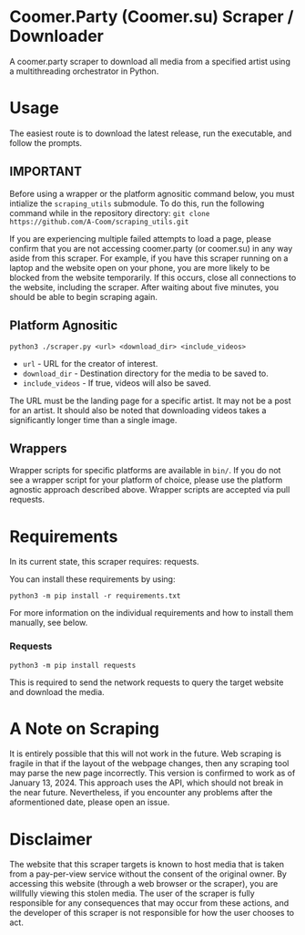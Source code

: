 # Coomer.Party (Coomer.su) Scraper / Downloader
A coomer.party scraper to download all media from a specified artist using a multithreading orchestrator in Python.

# Usage
The easiest route is to download the latest release, run the executable, and follow the prompts.

## IMPORTANT
Before using a wrapper or the platform agnositic command below, you must intialize the `scraping_utils` submodule. To do this, run the following command while in the repository directory: `git clone https://github.com/A-Coom/scraping_utils.git`

If you are experiencing multiple failed attempts to load a page, please confirm that you are not accessing coomer.party (or coomer.su) in any way aside from this scraper. For example, if you have this scraper running on a laptop and the website open on your phone, you are more likely to be blocked from the website temporarily. If this occurs, close all connections to the website, including the scraper. After waiting about five minutes, you should be able to begin scraping again.

## Platform Agnositic
`python3 ./scraper.py <url> <download_dir> <include_videos>`
* `url` - URL for the creator of interest.
* `download_dir` - Destination directory for the media to be saved to.
* `include_videos` - If true, videos will also be saved.

The URL must be the landing page for a specific artist. It may not be a post for an artist. It should also be noted that downloading videos takes a significantly longer time than a single image.

## Wrappers
Wrapper scripts for specific platforms are available in `bin/`. If you do not see a wrapper script for your platform of choice, please use the platform agnostic approach described above. Wrapper scripts are accepted via pull requests.

# Requirements
In its current state, this scraper requires: requests.

You can install these requirements by using:

`python3 -m pip install -r requirements.txt`

For more information on the individual requirements and how to install them manually, see below.

### Requests
`python3 -m pip install requests`

This is required to send the network requests to query the target website and download the media.

# A Note on Scraping
It is entirely possible that this will not work in the future. Web scraping is fragile in that if the layout of the webpage changes, then any scraping tool may parse the new page incorrectly. This version is confirmed to work as of January 13, 2024. This approach uses the API, which should not break in the near future. Nevertheless, if you encounter any problems after the aformentioned date, please open an issue.

# Disclaimer
The website that this scraper targets is known to host media that is taken from a pay-per-view service without the consent of the original owner. By accessing this website (through a web browser or the scraper), you are willfully viewing this stolen media. The user of the scraper is fully responsible for any consequences that may occur from these actions, and the developer of this scraper is not responsible for how the user chooses to act.

